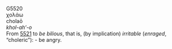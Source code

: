 G5520  
χολάω  
cholaō  
*khol-ah‘-o*  
From [5521](g5521) to *be* *bilious*, that is, (by implication)
*irritable* (*enraged*, “choleric”): - be angry.  
